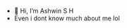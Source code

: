 - 👋 Hi, I’m Ashwin S H
- Even i dont know much about me lol

<!---
AshwinSH2000/AshwinSH2000 is a ✨ special ✨ repository because its `README.md` (this file) appears on your GitHub profile.
You can click the Preview link to take a look at your changes.
--->
